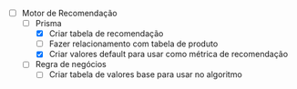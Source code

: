 
- [ ] Motor de Recomendação
	- [ ] Prisma
		- [x] Criar tabela de recomendação
		- [ ] Fazer relacionamento com tabela de produto
		- [x] Criar valores default para usar como métrica de recomendação
		
	- [ ] Regra de negócios
		- [ ] Criar tabela de valores base para usar no algoritmo